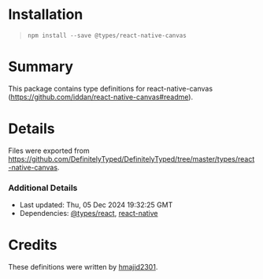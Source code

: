 # Installation
> `npm install --save @types/react-native-canvas`

# Summary
This package contains type definitions for react-native-canvas (https://github.com/iddan/react-native-canvas#readme).

# Details
Files were exported from https://github.com/DefinitelyTyped/DefinitelyTyped/tree/master/types/react-native-canvas.

### Additional Details
 * Last updated: Thu, 05 Dec 2024 19:32:25 GMT
 * Dependencies: [@types/react](https://npmjs.com/package/@types/react), [react-native](https://npmjs.com/package/react-native)

# Credits
These definitions were written by [hmajid2301](https://github.com/hmajid2301).
